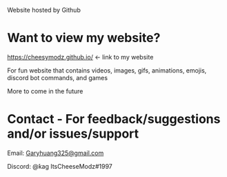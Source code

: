 Website hosted by Github

# Want to view my website?
https://cheesymodz.github.io/ <- link to my website

For fun website that contains videos, images, gifs, animations, emojis, discord bot commands, and games

More to come in the future

# Contact - For feedback/suggestions and/or issues/support
Email: Garyhuang325@gmail.com

Discord: @ƙag ItsCheeseModz#1997
